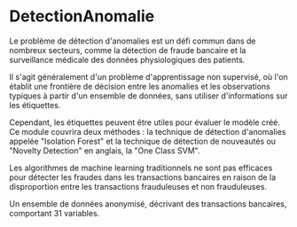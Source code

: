 # DetectionAnomalie
Le problème de détection d'anomalies est un défi commun dans de nombreux secteurs, comme la détection de fraude bancaire et la surveillance médicale des données physiologiques des patients. 


Il s'agit généralement d'un problème d'apprentissage non supervisé, où l'on établit une frontière de décision entre les anomalies et les observations typiques à partir d'un ensemble de données, sans utiliser d'informations sur les étiquettes. 


Cependant, les étiquettes peuvent être utiles pour évaluer le modèle créé. Ce module couvrira deux méthodes : la technique de détection d'anomalies appelée "Isolation Forest" et la technique de détection de nouveautés ou "Novelty Detection" en anglais, la "One Class SVM".



Les algorithmes de machine learning traditionnels ne sont pas efficaces pour détecter les fraudes dans les transactions bancaires en raison de la disproportion entre les transactions frauduleuses et non frauduleuses. 


Un ensemble de données anonymisé, décrivant des transactions bancaires, comportant 31 variables.